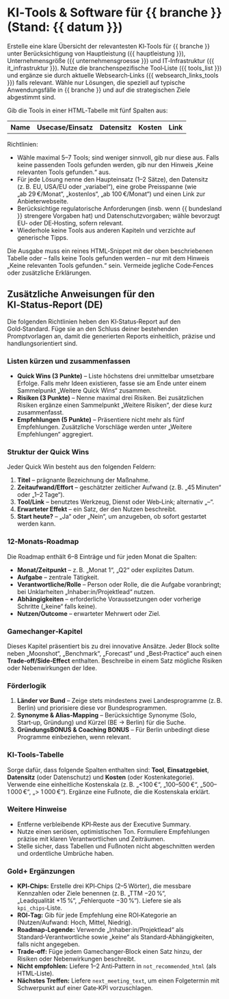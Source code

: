 # KI‑Tools & Software für {{ branche }} (Stand: {{ datum }})

Erstelle eine klare Übersicht der relevantesten KI‑Tools für {{ branche }} unter Berücksichtigung von Hauptleistung ({{ hauptleistung }}), Unternehmensgröße ({{ unternehmensgroesse }}) und IT‑Infrastruktur ({{ it_infrastruktur }}). Nutze die branchenspezifische Tool‑Liste ({{ tools_list }}) und ergänze sie durch aktuelle Websearch‑Links ({{ websearch_links_tools }}) falls relevant. Wähle nur Lösungen, die speziell auf typische Anwendungsfälle in {{ branche }} und auf die strategischen Ziele abgestimmt sind.

Gib die Tools in einer HTML‑Tabelle mit fünf Spalten aus:

<table>
  <tr>
    <th>Name</th>
    <th>Usecase/Einsatz</th>
    <th>Datensitz</th>
    <th>Kosten</th>
    <th>Link</th>
  </tr>
  <!-- bis zu 5–7 Zeilen, weniger wenn weniger passende Tools vorhanden sind -->
</table>

Richtlinien:

- Wähle maximal 5–7 Tools; sind weniger sinnvoll, gib nur diese aus. Falls keine passenden Tools gefunden werden, gib nur den Hinweis „Keine relevanten Tools gefunden.“ aus.
- Für jede Lösung nenne den Haupteinsatz (1–2 Sätze), den Datensitz (z. B. EU, USA/EU oder „variabel“), eine grobe Preisspanne (wie „ab 29 €/Monat“, „kostenlos“, „ab 100 €/Monat“) und einen Link zur Anbieterwebseite.
- Berücksichtige regulatorische Anforderungen (insb. wenn {{ bundesland }} strengere Vorgaben hat) und Datenschutzvorgaben; wähle bevorzugt EU‑ oder DE‑Hosting, sofern relevant.
- Wiederhole keine Tools aus anderen Kapiteln und verzichte auf generische Tipps.

Die Ausgabe muss ein reines HTML‑Snippet mit der oben beschriebenen Tabelle oder – falls keine Tools gefunden werden – nur mit dem Hinweis „Keine relevanten Tools gefunden.“ sein. Vermeide jegliche Code‑Fences oder zusätzliche Erklärungen.

## Zusätzliche Anweisungen für den KI‑Status‑Report (DE)

Die folgenden Richtlinien heben den KI‑Status‑Report auf den Gold‑Standard. Füge sie an den Schluss deiner bestehenden Promptvorlagen an, damit die generierten Reports einheitlich, präzise und handlungsorientiert sind.

### Listen kürzen und zusammenfassen

* **Quick Wins (3 Punkte)** – Liste höchstens drei unmittelbar umsetzbare Erfolge. Falls mehr Ideen existieren, fasse sie am Ende unter einem Sammelpunkt „Weitere Quick Wins“ zusammen. 
* **Risiken (3 Punkte)** – Nenne maximal drei Risiken. Bei zusätzlichen Risiken ergänze einen Sammelpunkt „Weitere Risiken“, der diese kurz zusammenfasst. 
* **Empfehlungen (5 Punkte)** – Präsentiere nicht mehr als fünf Empfehlungen. Zusätzliche Vorschläge werden unter „Weitere Empfehlungen“ aggregiert.

### Struktur der Quick Wins

Jeder Quick Win besteht aus den folgenden Feldern:

1. **Titel** – prägnante Bezeichnung der Maßnahme.
2. **Zeitaufwand/Effort** – geschätzter zeitlicher Aufwand (z. B. „45 Minuten“ oder „1–2 Tage“).
3. **Tool/Link** – benutztes Werkzeug, Dienst oder Web‑Link; alternativ „–“.
4. **Erwarteter Effekt** – ein Satz, der den Nutzen beschreibt.
5. **Start heute?** – „Ja“ oder „Nein“, um anzugeben, ob sofort gestartet werden kann.

### 12‑Monats‑Roadmap

Die Roadmap enthält 6–8 Einträge und für jeden Monat die Spalten:

* **Monat/Zeitpunkt** – z. B. „Monat 1“, „Q2“ oder explizites Datum.
* **Aufgabe** – zentrale Tätigkeit.
* **Verantwortliche/Rolle** – Person oder Rolle, die die Aufgabe voranbringt; bei Unklarheiten „Inhaber:in/Projektlead“ nutzen.
* **Abhängigkeiten** – erforderliche Voraussetzungen oder vorherige Schritte („keine“ falls keine).
* **Nutzen/Outcome** – erwarteter Mehrwert oder Ziel.

### Gamechanger‑Kapitel

Dieses Kapitel präsentiert bis zu drei innovative Ansätze. Jeder Block sollte neben „Moonshot“, „Benchmark“, „Forecast“ und „Best‑Practice“ auch einen **Trade‑off/Side‑Effect** enthalten. Beschreibe in einem Satz mögliche Risiken oder Nebenwirkungen der Idee.

### Förderlogik

1. **Länder vor Bund** – Zeige stets mindestens zwei Landesprogramme (z. B. Berlin) und priorisiere diese vor Bundesprogrammen.
2. **Synonyme & Alias-Mapping** – Berücksichtige Synonyme (Solo, Start‑up, Gründung) und Kürzel (BE → Berlin) für die Suche.
3. **GründungsBONUS & Coaching BONUS** – Für Berlin unbedingt diese Programme einbeziehen, wenn relevant.

### KI‑Tools‑Tabelle

Sorge dafür, dass folgende Spalten enthalten sind: **Tool**, **Einsatzgebiet**, **Datensitz** (oder Datenschutz) und **Kosten** (oder Kostenkategorie). Verwende eine einheitliche Kostenskala (z. B. „&lt;100 €“, „100–500 €“, „500–1 000 €“, „> 1 000 €“). Ergänze eine Fußnote, die die Kostenskala erklärt.

### Weitere Hinweise

* Entferne verbleibende KPI‑Reste aus der Executive Summary.
* Nutze einen seriösen, optimistischen Ton. Formuliere Empfehlungen präzise mit klaren Verantwortlichen und Zeiträumen.
* Stelle sicher, dass Tabellen und Fußnoten nicht abgeschnitten werden und ordentliche Umbrüche haben.

### Gold+ Ergänzungen

* **KPI‑Chips:** Erstelle drei KPI‑Chips (2–5 Wörter), die messbare Kennzahlen oder Ziele benennen (z. B. „TTM −20 %“, „Leadqualität +15 %“, „Fehlerquote −30 %“). Liefere sie als `kpi_chips`‑Liste.
* **ROI‑Tag:** Gib für jede Empfehlung eine ROI‑Kategorie an (Nutzen/Aufwand: Hoch, Mittel, Niedrig).
* **Roadmap‑Legende:** Verwende „Inhaber:in/Projektlead“ als Standard‑Verantwortliche sowie „keine“ als Standard‑Abhängigkeiten, falls nicht angegeben.
* **Trade‑off:** Füge jedem Gamechanger‑Block einen Satz hinzu, der Risiken oder Nebenwirkungen beschreibt.
* **Nicht empfohlen:** Liefere 1–2 Anti‑Pattern in `not_recommended_html` (als HTML‑Liste).
* **Nächstes Treffen:** Liefere `next_meeting_text`, um einen Folgetermin mit Schwerpunkt auf einer Gate‑KPI vorzuschlagen.
